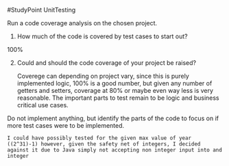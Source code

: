 #StudyPoint UnitTesting

Run a code coverage analysis on the chosen project.

1. How much of the code is covered by test cases to start out?

  100%

2. Could and should the code coverage of your project be raised?

    Coverege can depending on project vary, since this is purely implemented logic, 100% is a good number, but given any number of getters and setters, coverage at 80% or maybe even way less is very reasonable. 
  The important parts to test remain to be logic and business critical use cases.
  
  
Do not implement anything, but identify the parts of the code to focus on if more test cases were to be
implemented.

    I could have possibly tested for the given max value of year ((2^31)-1) however, given the safety net of integers, I decided against it due to Java simply not accepting non integer input into and integer
